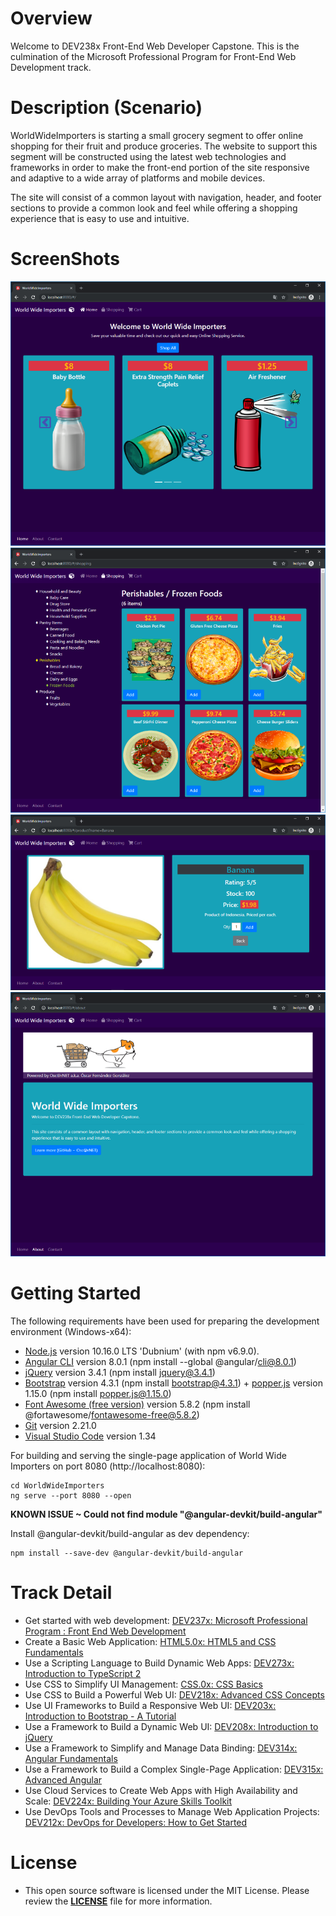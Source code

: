 # Overview
Welcome to DEV238x Front-End Web Developer Capstone.
This is the culmination of the Microsoft Professional Program for Front-End Web Development track.

# Description (Scenario)
WorldWideImporters is starting a small grocery segment to offer online shopping for their fruit and produce groceries. The website to support this segment will be constructed using the latest web technologies and frameworks in order to make the front-end portion of the site responsive and adaptive to a wide array of platforms and mobile devices.

The site will consist of a common layout with navigation, header, and footer sections to provide a common look and feel while offering a shopping experience that is easy to use and intuitive.

# ScreenShots
![alt text](https://github.com/OscarNET/OscarNET-DEV238x/blob/master/ScreenShot1.png "ScreenShot1")
![alt text](https://github.com/OscarNET/OscarNET-DEV238x/blob/master/ScreenShot2.png "ScreenShot2")
![alt text](https://github.com/OscarNET/OscarNET-DEV238x/blob/master/ScreenShot4.png "ScreenShot4")
![alt text](https://github.com/OscarNET/OscarNET-DEV238x/blob/master/ScreenShot3.png "ScreenShot3")

# Getting Started
The following requirements have been used for preparing the development environment (Windows-x64):
* [Node.js](https://nodejs.org) version 10.16.0 LTS 'Dubnium' (with npm v6.9.0).
* [Angular CLI](https://cli.angular.io) version 8.0.1 (npm install --global @angular/cli@8.0.1)
* [jQuery](https://jquery.com) version 3.4.1 (npm install jquery@3.4.1)
* [Bootstrap](https://getbootstrap.com) version 4.3.1 (npm install bootstrap@4.3.1) + [popper.js](https://popper.js.org) version 1.15.0 (npm install popper.js@1.15.0)
* [Font Awesome (free version)](https://fontawesome.com/how-to-use/on-the-web/setup/using-package-managers) version 5.8.2 (npm install @fortawesome/fontawesome-free@5.8.2)
* [Git](https://git-scm.com) version 2.21.0
* [Visual Studio Code](https://code.visualstudio.com) version 1.34

For building and serving the single-page application of World Wide Importers on port 8080 (http://localhost:8080):
```
cd WorldWideImporters
ng serve --port 8080 --open
```

**KNOWN ISSUE ~ Could not find module "@angular-devkit/build-angular"**

Install @angular-devkit/build-angular as dev dependency:
```
npm install --save-dev @angular-devkit/build-angular
```

# Track Detail
* Get started with web development: [DEV237x: Microsoft Professional Program : Front End Web Development](https://courses.edx.org/certificates/8fbce8ead4a844f3969d1567f4657a1e)
* Create a Basic Web Application: [HTML5.0x: HTML5 and CSS Fundamentals](https://courses.edx.org/certificates/606e534c6f4e492295f897d3407609e6)
* Use a Scripting Language to Build Dynamic Web Apps: [DEV273x: Introduction to TypeScript 2](https://courses.edx.org/certificates/2148addaec1c401ebba0cc4212c0c9fe)
* Use CSS to Simplify UI Management: [CSS.0x: CSS Basics](https://courses.edx.org/certificates/92f9b4bb319640578fc543858d8c92b7)
* Use CSS to Build a Powerful Web UI: [DEV218x: Advanced CSS Concepts](https://courses.edx.org/certificates/453fd9990e44460cbc4832298c86724a)
* Use UI Frameworks to Build a Responsive Web UI: [DEV203x: Introduction to Bootstrap - A Tutorial](https://courses.edx.org/certificates/baeea9b0b53146238d7a6b7f65bc256d)
* Use a Framework to Build a Dynamic Web UI: [DEV208x: Introduction to jQuery](https://courses.edx.org/certificates/f742d4465f3b42a185a6e25e71a826b2)
* Use a Framework to Simplify and Manage Data Binding: [DEV314x: Angular Fundamentals](https://courses.edx.org/certificates/694070b014e24d11a918f92e1e0b4faf)
* Use a Framework to Build a Complex Single-Page Application: [DEV315x: Advanced Angular](https://courses.edx.org/certificates/82ceba0366304c7183fae58d17384e0b)
* Use Cloud Services to Create Web Apps with High Availability and Scale: [DEV224x: Building Your Azure Skills Toolkit](https://courses.edx.org/certificates/ac4d88b5556b447bb2014713ecaafe1d)
* Use DevOps Tools and Processes to Manage Web Application Projects: [DEV212x: DevOps for Developers: How to Get Started](https://courses.edx.org/certificates/43e7cbcf951c4798b451ed138319def7)

# License
* This open source software is licensed under the MIT License.
Please review the [**LICENSE**](https://github.com/OscarNET/OscarNET-DEV238x/blob/master/LICENSE) file for more information.

